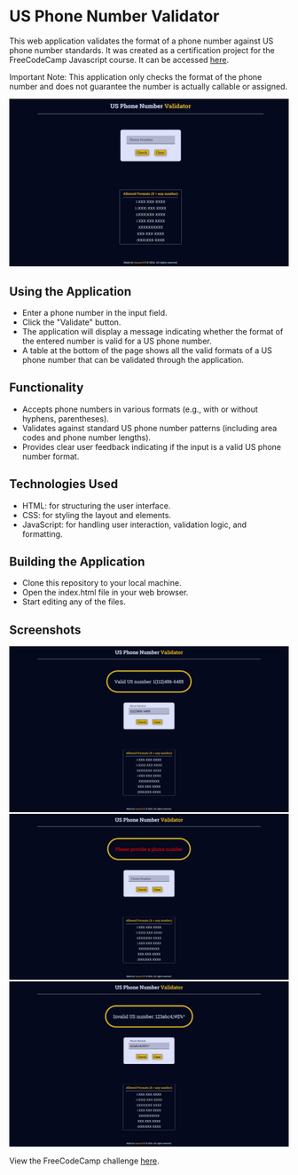 # US Phone Number Validator
This web application validates the format of a phone number against US phone number standards. It was created as a certification project for the FreeCodeCamp Javascript course. It can be accessed [here](https://kyze-phone-num-validator.netlify.app).

Important Note: This application only checks the format of the phone number and does not guarantee the number is actually callable or assigned.

![Screenshot of the website](./screenshots/screenshot1.png)

## Using the Application
- Enter a phone number in the input field.
- Click the "Validate" button.
- The application will display a message indicating whether the format of the entered number is valid for a US phone number.
- A table at the bottom of the page shows all the valid formats of a US phone number that can be validated through the application.

## Functionality
- Accepts phone numbers in various formats (e.g., with or without hyphens, parentheses).
- Validates against standard US phone number patterns (including area codes and phone number lengths).
- Provides clear user feedback indicating if the input is a valid US phone number format.

## Technologies Used
- HTML: for structuring the user interface.
- CSS: for styling the layout and elements.
- JavaScript: for handling user interaction, validation logic, and formatting.

## Building the Application
- Clone this repository to your local machine.
- Open the index.html file in your web browser.
- Start editing any of the files.

## Screenshots
![Screenshot of the website with valid input](./screenshots/screenshot4.png)
![Screenshot of the website with invalid input](./screenshots/screenshot2.png)
![Screenshot of the website with invalid input](./screenshots/screenshot3.png)

View the FreeCodeCamp challenge [here](https://www.freecodecamp.org/learn/javascript-algorithms-and-data-structures-v8/build-a-telephone-number-validator-project/build-a-telephone-number-validator).